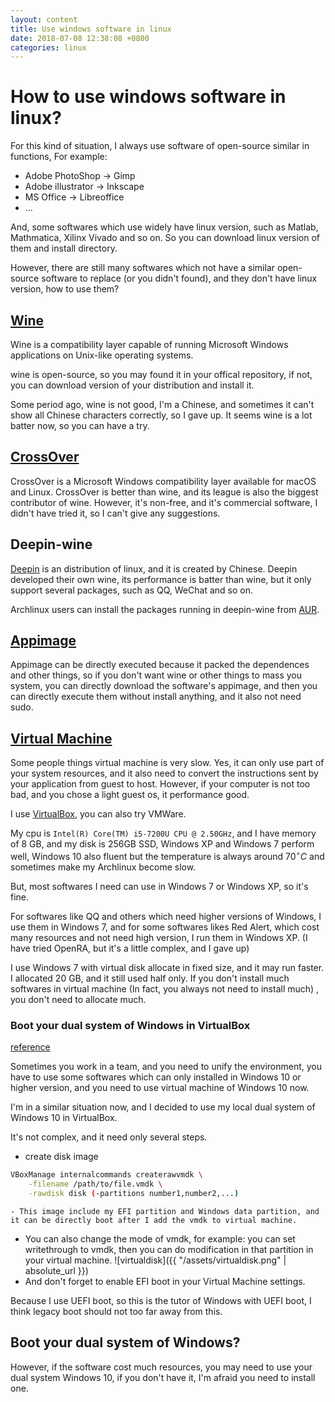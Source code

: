 ```yaml
---
layout: content
title: Use windows software in linux 
date: 2018-07-08 12:38:08 +0800
categories: linux
---
```


# How to use windows software in linux?

For this kind of situation, I always use software of open-source similar in functions, For example:
- Adobe PhotoShop -> Gimp
- Adobe illustrator -> Inkscape
- MS Office -> Libreoffice
- ...

And, some softwares which use widely have linux version, such as Matlab, Mathmatica, Xilinx Vivado and so on. So you can download linux version of them and install directory.

However, there are still many softwares which not have a similar open-source software to replace (or you didn't found), and they don't have linux version, how to use them?

## [Wine](https://wiki.archlinux.org/index.php/Wine)

Wine is a compatibility layer capable of running Microsoft Windows applications on Unix-like operating systems.

wine is open-source, so you may found it in your offical repository, if not, you can download version of your distribution and install it.

Some period ago, wine is not good, I'm a Chinese, and sometimes it can't show all Chinese characters correctly, so I gave up. It seems wine is a lot batter now, so you can have a try.

## [CrossOver](https://en.wikipedia.org/wiki/CrossOver_(software))

CrossOver is a Microsoft Windows compatibility layer available for macOS and Linux. CrossOver is better than wine, and its league is also the biggest contributor of wine. However, it's non-free, and it's commercial software, I didn't have tried it, so I can't give any suggestions.

## Deepin-wine

[Deepin](https://en.wikipedia.org/wiki/Deepin) is an distribution of linux, and it is created by Chinese. Deepin developed their own wine, its performance is batter than wine, but it only support several packages, such as QQ, WeChat and so on.

Archlinux users can install the packages running in deepin-wine from [AUR](https://aur.archlinux.org/).

## [Appimage](https://en.wikipedia.org/wiki/AppImage)

Appimage can be directly executed because it packed the dependences and other things, so if you don't want wine or other things to mass you system, you can directly download the software's appimage, and then you can directly execute them without install anything, and it also not need sudo.

## [Virtual Machine](https://en.wikipedia.org/wiki/Virtual_machine)

Some people things virtual machine is very slow. Yes, it can only use part of your system resources, and it also need to convert the instructions sent by your application from guest to host. However, if your computer is not too bad, and you chose a light guest os, it performance good.

I use [VirtualBox](https://wiki.archlinux.org/index.php/VirtualBox), you can also try VMWare.

My cpu is `Intel(R) Core(TM) i5-7200U CPU @ 2.50GHz`, and I have memory of 8 GB, and my disk is 256GB SSD, Windows XP and Windows 7 perform well, Windows 10 also fluent but the temperature is always around $70^\circ C$ and sometimes make my Archlinux become slow.

But, most softwares I need can use in Windows 7 or Windows XP, so it's fine.

For softwares like QQ and others which need higher versions of Windows, I use them in Windows 7, and for some softwares likes Red Alert, which cost many resources and not need high version, I run them in Windows XP. (I have tried OpenRA, but it's a little complex, and I gave up)

I use Windows 7 with virtual disk allocate in fixed size, and it may run faster. I allocated 20 GB, and it still used half only. If you don't install much softwares in virtual machine (In fact, you always not need to install much) , you don't need to allocate much.

### Boot your dual system of Windows in VirtualBox

[reference](https://superuser.com/questions/495025/use-physical-harddisk-in-virtual-box)

Sometimes you work in a team, and you need to unify the environment, you have to use some softwares which can only installed in Windows 10 or higher version, and you need to use virtual machine of Windows 10 now.

I'm in a similar situation now, and I decided to use my local dual system of Windows 10 in VirtualBox.

It's not complex, and it need only several steps.

- create disk image
```sh
VBoxManage internalcommands createrawvmdk \
    -filename /path/to/file.vmdk \
    -rawdisk disk (-partitions number1,number2,...)
```
	- This image include my EFI partition and Windows data partition, and it can be directly boot after I add the vmdk to virtual machine.

- You can also change the mode of vmdk, for example: you can set writethrough to vmdk, then you can do modification in that partition in your virtual machine.
![virtualdisk]({{ "/assets/virtualdisk.png" | absolute_url }})
- And don't forget to enable EFI boot in your Virtual Machine settings.

Because I use UEFI boot, so this is the tutor of Windows with UEFI boot, I think legacy boot should not too far away from this.

## Boot your dual system of Windows?

However, if the software cost much resources, you may need to use your dual system Windows 10, if you don't have it, I'm afraid you need to install one.
